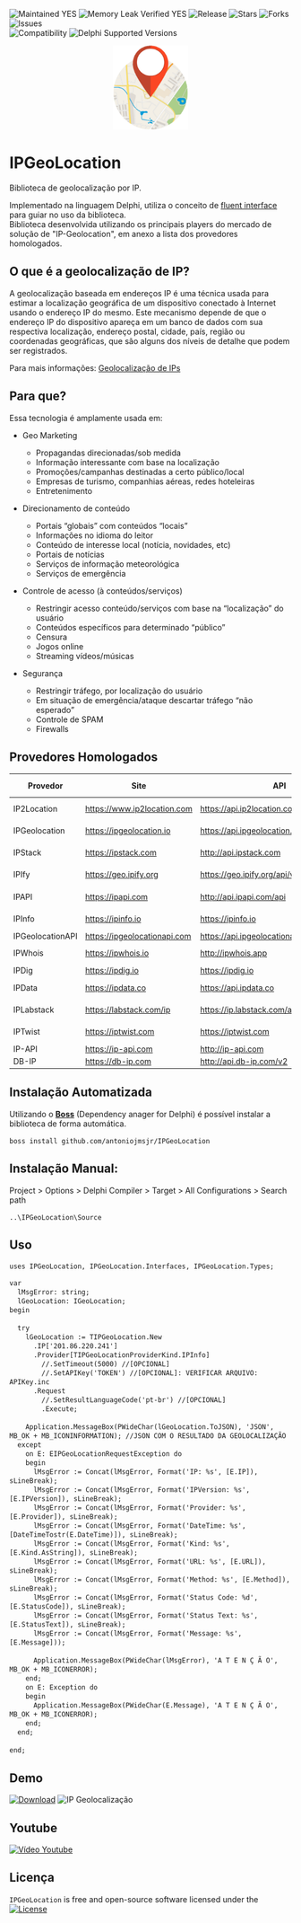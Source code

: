 ![Maintained YES](https://img.shields.io/badge/Maintained%3F-yes-green.svg?style=flat-square&color=important)
![Memory Leak Verified YES](https://img.shields.io/badge/Memory%20Leak%20Verified%3F-yes-green.svg?style=flat-square&color=important)
![Release](https://img.shields.io/github/v/release/antoniojmsjr/IPGeoLocation?label=Latest%20release&style=flat-square&color=important)
![Stars](https://img.shields.io/github/stars/antoniojmsjr/IPGeoLocation.svg?style=flat-square)
![Forks](https://img.shields.io/github/forks/antoniojmsjr/IPGeoLocation.svg?style=flat-square)
![Issues](https://img.shields.io/github/issues/antoniojmsjr/IPGeoLocation.svg?style=flat-square&color=blue)</br>
![Compatibility](https://img.shields.io/badge/Compatibility-VCL,%20Firemonkey,%20DataSnap,%20Horse,%20RDW,%20RADServer-3db36a?style=flat-square)
![Delphi Supported Versions](https://img.shields.io/badge/Delphi%20Supported%20Versions-Tokyo%2010.2.3%20and%20above-3db36a?style=flat-square)
<p align="center">
  <a href="https://github.com/antoniojmsjr/IPGeoLocation/blob/master/Image/logo.png">
    <img alt="IPGeolocation" height="150" src="https://github.com/antoniojmsjr/IPGeoLocation/blob/master/Image/logo.png">
  </a>
</p>

# IPGeoLocation

Biblioteca de geolocalização por IP.

Implementado na linguagem Delphi, utiliza o conceito de [fluent interface](https://en.wikipedia.org/wiki/Fluent_interface) para guiar no uso da biblioteca.</br>
Biblioteca desenvolvida utilizando os principais players do mercado de solução de "IP-Geolocation", em anexo a lista dos provedores homologados.

## O que é a geolocalização de IP?

A geolocalização baseada em endereços IP é uma técnica usada para estimar a localização geográfica de um dispositivo conectado à Internet usando o endereço IP do mesmo.  Este mecanismo depende de que o endereço IP do dispositivo apareça em um banco de dados com sua respectiva localização, endereço postal, cidade, país, região ou coordenadas geográficas, que são alguns dos níveis de detalhe que podem ser registrados.

Para mais informações: [Geolocalização de IPs](https://www.lacnic.net/3107/3/lacnic/geolocalizac%C3%A3o-de-ips)

## Para que?

Essa tecnologia é amplamente usada em:

* Geo Marketing
  * Propagandas direcionadas/sob medida
  * Informação interessante com base na localização
  * Promoções/campanhas destinadas a certo público/local
  * Empresas de turismo, companhias aéreas, redes hoteleiras
  * Entretenimento

* Direcionamento de conteúdo
  * Portais “globais” com conteúdos “locais”
  * Informações no idioma do leitor
  * Conteúdo de interesse local (notícia, novidades, etc)
  * Portais de notícias
  * Serviços de informação meteorológica
  * Serviços de emergência

* Controle de acesso (à conteúdos/serviços)
  * Restringir acesso conteúdo/serviços com base na “localização” do usuário
  * Conteúdos específicos para determinado “público”
  * Censura
  * Jogos online
  * Streaming vídeos/músicas

* Segurança
  * Restringir tráfego, por localização do usuário
  * Em situação de emergência/ataque descartar tráfego “não esperado”
  * Controle de SPAM
  * Firewalls

## Provedores Homologados

| Provedor | Site | API | Free Requests |
|---|---|---|---|
| IP2Location | https://www.ip2location.com | https://api.ip2location.com/v2 | 10.000 yearthly |
| IPGeolocation | https://ipgeolocation.io | https://api.ipgeolocation.io/ipgeo | 1.500 daily |
| IPStack  | https://ipstack.com | http://api.ipstack.com | 10.000 monthly |
| IPIfy | https://geo.ipify.org | https://geo.ipify.org/api/v1 | 1.000 monthly |
| IPAPI | https://ipapi.com | http://api.ipapi.com/api | 10.000 yearthly |
| IPInfo | https://ipinfo.io | https://ipinfo.io | 50.000 monthly |
| IPGeolocationAPI | https://ipgeolocationapi.com | https://api.ipgeolocationapi.com/geolocate | Unlimited |
| IPWhois | https://ipwhois.io | http://ipwhois.app | 10.000 monthly |
| IPDig | https://ipdig.io | https://ipdig.io | Unlimited |
| IPData | https://ipdata.co | https://api.ipdata.co | 1.500 daily |
| IPLabstack | https://labstack.com/ip | https://ip.labstack.com/api/v1 | 10.000 monthly |
| IPTwist | https://iptwist.com | https://iptwist.com | 1.000 monthly |
| IP-API | https://ip-api.com | http://ip-api.com | Unlimited |
| DB-IP | https://db-ip.com | http://api.db-ip.com/v2 | Unlimited |

## Instalação Automatizada

Utilizando o [**Boss**](https://github.com/HashLoad/boss) (Dependency anager for Delphi) é possível instalar a biblioteca de forma automática.

```
boss install github.com/antoniojmsjr/IPGeoLocation
```

## Instalação Manual:

Project > Options > Delphi Compiler > Target > All Configurations > Search path

```
..\IPGeoLocation\Source
```

## Uso
```delphi
uses IPGeoLocation, IPGeoLocation.Interfaces, IPGeoLocation.Types;
```

```delphi
var
  lMsgError: string;
  lGeoLocation: IGeoLocation;
begin

  try
    lGeoLocation := TIPGeoLocation.New
      .IP['201.86.220.241']
      .Provider[TIPGeoLocationProviderKind.IPInfo]
        //.SetTimeout(5000) //[OPCIONAL]
        //.SetAPIKey('TOKEN') //[OPCIONAL]: VERIFICAR ARQUIVO: APIKey.inc
      .Request
        //.SetResultLanguageCode('pt-br') //[OPCIONAL]
        .Execute;

    Application.MessageBox(PWideChar(lGeoLocation.ToJSON), 'JSON', MB_OK + MB_ICONINFORMATION); //JSON COM O RESULTADO DA GEOLOCALIZAÇÃO
  except
    on E: EIPGeoLocationRequestException do
    begin
      lMsgError := Concat(lMsgError, Format('IP: %s', [E.IP]), sLineBreak);
      lMsgError := Concat(lMsgError, Format('IPVersion: %s', [E.IPVersion]), sLineBreak);      
      lMsgError := Concat(lMsgError, Format('Provider: %s', [E.Provider]), sLineBreak);
      lMsgError := Concat(lMsgError, Format('DateTime: %s', [DateTimeTostr(E.DateTime)]), sLineBreak);
      lMsgError := Concat(lMsgError, Format('Kind: %s', [E.Kind.AsString]), sLineBreak);
      lMsgError := Concat(lMsgError, Format('URL: %s', [E.URL]), sLineBreak);
      lMsgError := Concat(lMsgError, Format('Method: %s', [E.Method]), sLineBreak);
      lMsgError := Concat(lMsgError, Format('Status Code: %d', [E.StatusCode]), sLineBreak);
      lMsgError := Concat(lMsgError, Format('Status Text: %s', [E.StatusText]), sLineBreak);
      lMsgError := Concat(lMsgError, Format('Message: %s', [E.Message]));

      Application.MessageBox(PWideChar(lMsgError), 'A T E N Ç Ã O', MB_OK + MB_ICONERROR);
    end;
    on E: Exception do
    begin
      Application.MessageBox(PWideChar(E.Message), 'A T E N Ç Ã O', MB_OK + MB_ICONERROR);
    end;
  end;

end;
```

## Demo
[![Download](https://img.shields.io/badge/Download-Demo.zip-orange.svg)](https://github.com/antoniojmsjr/IPGeoLocation/files/5663736/Demo.zip)
![IP Geolocalização](https://user-images.githubusercontent.com/20980984/70379772-a2843a80-190f-11ea-98b7-2bde17365438.png)

## Youtube
[![Vídeo Youtube](https://user-images.githubusercontent.com/20980984/72579261-5c7ba880-38b7-11ea-9b20-942d806a14d9.png)](https://www.youtube.com/watch?v=x8CVAudNkSY)

## Licença
`IPGeoLocation` is free and open-source software licensed under the [![License](https://img.shields.io/badge/license-Apache%202-blue.svg)](https://github.com/antoniojmsjr/IPGeoLocation/blob/master/LICENSE)
